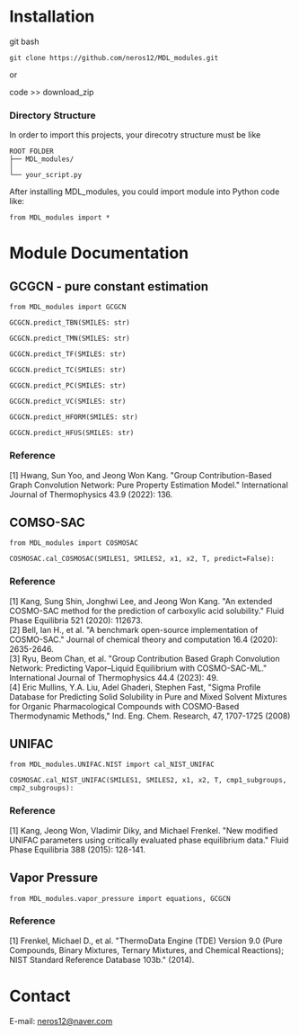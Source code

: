 # Installation

git bash

```
git clone https://github.com/neros12/MDL_modules.git
```

or

code >> download_zip

### Directory Structure

In order to import this projects, your direcotry structure must be like

```
ROOT FOLDER
├── MDL_modules/
│
└── your_script.py
```

After installing MDL_modules, you could import module into Python code like:

```
from MDL_modules import *
```

# Module Documentation

## GCGCN - pure constant estimation

```
from MDL_modules import GCGCN
```

```
GCGCN.predict_TBN(SMILES: str)
```

```
GCGCN.predict_TMN(SMILES: str)
```

```
GCGCN.predict_TF(SMILES: str)
```

```
GCGCN.predict_TC(SMILES: str)
```

```
GCGCN.predict_PC(SMILES: str)
```

```
GCGCN.predict_VC(SMILES: str)
```

```
GCGCN.predict_HFORM(SMILES: str)
```

```
GCGCN.predict_HFUS(SMILES: str)
```

### Reference

[1] Hwang, Sun Yoo, and Jeong Won Kang. "Group Contribution-Based Graph Convolution Network: Pure Property Estimation Model." International Journal of Thermophysics 43.9 (2022): 136.

## COMSO-SAC

```
from MDL_modules import COSMOSAC
```

```
COSMOSAC.cal_COSMOSAC(SMILES1, SMILES2, x1, x2, T, predict=False):
```

### Reference

[1] Kang, Sung Shin, Jonghwi Lee, and Jeong Won Kang. "An extended COSMO-SAC method for the prediction of carboxylic acid solubility." Fluid Phase Equilibria 521 (2020): 112673.  
[2] Bell, Ian H., et al. "A benchmark open-source implementation of COSMO-SAC." Journal of chemical theory and computation 16.4 (2020): 2635-2646.  
[3] Ryu, Beom Chan, et al. "Group Contribution Based Graph Convolution Network: Predicting Vapor–Liquid Equilibrium with COSMO-SAC-ML." International Journal of Thermophysics 44.4 (2023): 49.  
[4] Eric Mullins, Y.A. Liu, Adel Ghaderi, Stephen Fast, "Sigma Profile Database for Predicting Solid Solubility in Pure and Mixed Solvent Mixtures for Organic Pharmacological Compounds with COSMO-Based Thermodynamic Methods," Ind. Eng. Chem. Research, 47, 1707-1725 (2008)

## UNIFAC

```
from MDL_modules.UNIFAC.NIST import cal_NIST_UNIFAC
```

```
COSMOSAC.cal_NIST_UNIFAC(SMILES1, SMILES2, x1, x2, T, cmp1_subgroups, cmp2_subgroups):
```

### Reference

[1] Kang, Jeong Won, Vladimir Diky, and Michael Frenkel. "New modified UNIFAC parameters using critically evaluated phase equilibrium data." Fluid Phase Equilibria 388 (2015): 128-141.

## Vapor Pressure

```
from MDL_modules.vapor_pressure import equations, GCGCN
```

### Reference

[1] Frenkel, Michael D., et al. "ThermoData Engine (TDE) Version 9.0 (Pure Compounds, Binary Mixtures, Ternary Mixtures, and Chemical Reactions); NIST Standard Reference Database 103b." (2014).

# Contact

E-mail: neros12@naver.com
